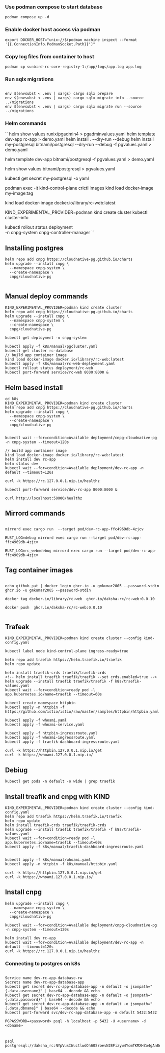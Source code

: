 ### Use podman compose to start database

```shell
podman compose up -d
```

### Enable docker host access via podman

```shell
export DOCKER_HOST="unix://$(podman machine inspect --format '{{.ConnectionInfo.PodmanSocket.Path}}')"
```

### Copy log files from container to host

```shell
podman cp sunbird-rc-core-registry-1:/app/logs/app.log app.log

```

### Run sqlx migrations

```shell

env $(envsubst < .env | xargs) cargo sqlx prepare
env $(envsubst < .env | xargs) cargo sqlx migrate info --source ../migrations
env $(envsubst < .env | xargs) cargo sqlx migrate run --source ../migrations
```

### Helm commands

``
helm show values runix/pgadmin4 > pgadminvalues.yaml
helm template dev-app rc-app > demo.yaml
helm install <release-name> . --dry-run --debug
helm install my-postgresql bitnami/postgresql --dry-run --debug -f pgvalues.yaml > demo.yaml

helm template dev-app bitnami/postgresql -f pgvalues.yaml > demo.yaml

helm show values bitnami/postgresql > pgvalues.yaml

kubectl get secret my-postgresql -o yaml

podman exec -it kind-control-plane crictl images
kind load docker-image my-image:tag

kind load docker-image docker.io/library/rc-web:latest

KIND_EXPERIMENTAL_PROVIDER=podman kind create cluster
kubectl cluster-info

kubectl rollout status deployment \
-n cnpg-system cnpg-controller-manager
``

## Installing postgres

```shell
helm repo add cnpg https://cloudnative-pg.github.io/charts
helm upgrade --install cnpg \
  --namespace cnpg-system \
  --create-namespace \
  cnpg/cloudnative-pg


```

## Manual deploy commands

```shell
KIND_EXPERIMENTAL_PROVIDER=podman kind create cluster
helm repo add cnpg https://cloudnative-pg.github.io/charts
helm upgrade --install cnpg \
  --namespace cnpg-system \
  --create-namespace \
  cnpg/cloudnative-pg

kubectl get deployment -n cnpg-system

kubectl apply -f k8s/manual/pgcluster.yaml
kubectl get cluster rc-database
// build app container image
kind load docker-image docker.io/library/rc-web:latest
kubectl apply -f k8s/manual/rc-web-deployment.yaml
kubectl rollout status deployment/rc-web
kubectl port-forward service/rc-web 8000:8000 &

```

## Helm based install

```shell
cd k8s
KIND_EXPERIMENTAL_PROVIDER=podman kind create cluster
helm repo add cnpg https://cloudnative-pg.github.io/charts
helm upgrade --install cnpg \
  --namespace cnpg-system \
  --create-namespace \
  cnpg/cloudnative-pg


kubectl wait --for=condition=Available deployment/cnpg-cloudnative-pg -n cnpg-system --timeout=120s

// build app container image
kind load docker-image docker.io/library/rc-web:latest
helm install dev rc-app
helm status dev
kubectl wait --for=condition=Available deployment/dev-rc-app -n default --timeout=120s

curl -k https://rc.127.0.0.1.nip.io/healthz

kubectl port-forward service/dev-rc-app 8000:8000 &

curl http://localhost:50000/healthz

```

## Mirrord commands

```shell

mirrord exec cargo run  --target pod/dev-rc-app-ffc4969db-4zjcv

RUST_LOG=debug mirrord exec cargo run --target pod/dev-rc-app-ffc4969db-4zjcv

RUST_LOG=rc_web=debug mirrord exec cargo run --target pod/dev-rc-app-ffc4969db-4zjcv
```

## Tag container images

```shell

echo github_pat | docker login ghcr.io -u gmkumar2005 --password-stdin
ghcr.io -u gmkumar2005 --password-stdin

docker tag docker.io/library/rc-web  ghcr.io/daksha-rc/rc-web:0.0.10

docker push  ghcr.io/daksha-rc/rc-web:0.0.10


```

## Trafeak

```shell
KIND_EXPERIMENTAL_PROVIDER=podman kind create cluster --config kind-config.yaml

kubectl label node kind-control-plane ingress-ready=true

helm repo add traefik https://helm.traefik.io/traefik
helm repo update

helm install traefik-crds traefik/traefik-crds
<!-- helm install traefik traefik/traefik --set crds.enabled=true -->
helm upgrade --install traefik traefik/traefik -f k8s/traefik-values.yaml
kubectl wait --for=condition=ready pod -l app.kubernetes.io/name=traefik --timeout=60s

kubectl create namespace httpbin
kubectl apply -n httpbin -f https://github.com/istio/istio/raw/master/samples/httpbin/httpbin.yaml

kubectl apply -f whoami.yaml
kubectl apply -f whoami-service.yaml

kubectl apply -f httpbin-ingressroute.yaml
kubectl apply -f whoami-ingressroute.yaml
kubectl apply -f traefik-dashboard-ingressroute.yaml

curl -k https://httpbin.127.0.0.1.nip.io/get
curl -k https://whoami.127.0.0.1.nip.io/

```

## Debiug

```shell
kubectl get pods -n default -o wide | grep traefik

```

## Install treafik and cnpg with KIND

```shell
KIND_EXPERIMENTAL_PROVIDER=podman kind create cluster --config kind-config.yaml
helm repo add traefik https://helm.traefik.io/traefik
helm repo update
helm install traefik-crds traefik/traefik-crds
helm upgrade --install traefik traefik/traefik -f k8s/traefik-values.yaml
kubectl wait --for=condition=ready pod -l app.kubernetes.io/name=traefik --timeout=60s
kubectl apply -f k8s/manual/traefik-dashboard-ingressroute.yaml


kubectl apply -f k8s/manual/whoami.yaml
kubectl apply -n httpbin -f k8s/manual/httpbin.yaml

curl -k https://httpbin.127.0.0.1.nip.io/get
curl -k https://whoami.127.0.0.1.nip.io/

```
## Install cnpg
```shell
helm upgrade --install cnpg \
  --namespace cnpg-system \
  --create-namespace \
  cnpg/cloudnative-pg

kubectl wait --for=condition=Available deployment/cnpg-cloudnative-pg -n cnpg-system --timeout=120s

helm install dev rc-app
kubectl wait --for=condition=Available deployment/dev-rc-app -n default --timeout=120s
curl -k https://rc.127.0.0.1.nip.io/healthz

```
### Connecting to postgres on k8s
```shell

Service name dev-rc-app-database-rw
Secrets name dev-rc-app-database-app
kubectl get secret dev-rc-app-database-app -n default -o jsonpath="{.data.username}" | base64 --decode && echo
kubectl get secret dev-rc-app-database-app -n default -o jsonpath="{.data.password}" | base64 --decode && echo
kubectl get secret dev-rc-app-database-app -n default -o jsonpath="{.data.dbname}" | base64 --decode && echo
kubectl port-forward svc/dev-rc-app-database-app -n default 5432:5432

PGPASSWORD=<password> psql -h localhost -p 5432 -U <username> -d <dbname>


```

###
```shell
psql postgresql://daksha_rc:NYpVusIWuctlwdOh60SroevN2BFizyw4YomTKMXHZo4gAn8ou0uN5aF4lwB8IgWk@localhost:5432/daksha_rc

```
